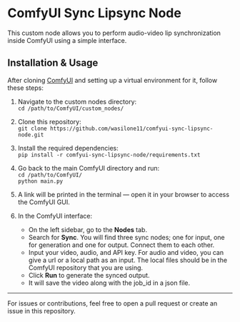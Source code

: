 # ComfyUI Sync Lipsync Node

This custom node allows you to perform audio-video lip synchronization inside ComfyUI using a simple interface.

## Installation & Usage

After cloning [ComfyUI](https://github.com/comfyanonymous/ComfyUI) and setting up a virtual environment for it, follow these steps:

1. Navigate to the custom nodes directory:  
   `cd /path/to/ComfyUI/custom_nodes/`

2. Clone this repository:  
   `git clone https://github.com/wasilone11/comfyui-sync-lipsync-node.git`

3. Install the required dependencies:  
   `pip install -r comfyui-sync-lipsync-node/requirements.txt`

4. Go back to the main ComfyUI directory and run:  
   `cd /path/to/ComfyUI/`  
   `python main.py`

5. A link will be printed in the terminal — open it in your browser to access the ComfyUI GUI.

6. In the ComfyUI interface:  
   - On the left sidebar, go to the **Nodes** tab.  
   - Search for **Sync**. You will find three sync nodes; one for input, one for generation and one for output. Connect them to each other.
   - Input your video, audio, and API key. For audio and video, you can give a url or a local path as an input. The local files should be in the ComfyUI repository that you are using.  
   - Click **Run** to generate the synced output.
   - It will save the video along with the job_id in a json file.

---

For issues or contributions, feel free to open a pull request or create an issue in this repository.

